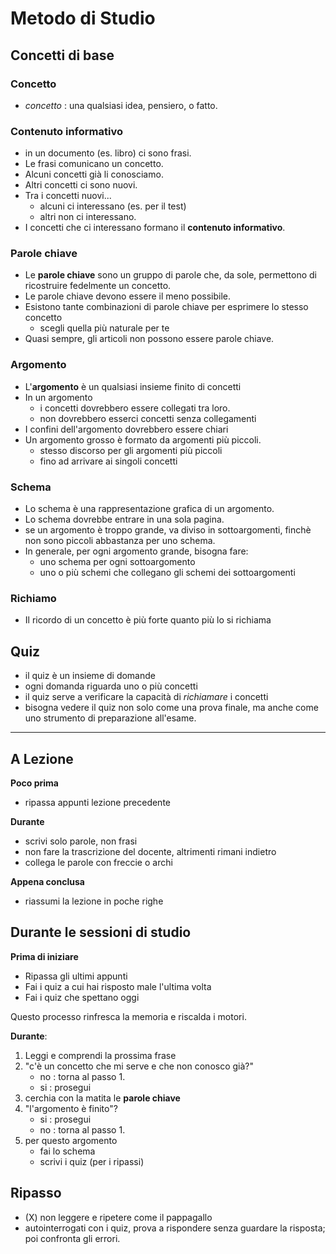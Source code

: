 # Metodo di Studio

## Concetti di base

### Concetto

- *concetto* : una qualsiasi idea, pensiero, o fatto.

### Contenuto informativo

- in un documento (es. libro) ci sono frasi.
- Le frasi comunicano un concetto.
- Alcuni concetti già li conosciamo.
- Altri concetti ci sono nuovi.
- Tra i concetti nuovi...
	- alcuni ci interessano (es. per il test)
	- altri non ci interessano.
- I concetti che ci interessano formano il **contenuto informativo**.

### Parole chiave 

- Le **parole chiave** sono un gruppo di parole che, da sole, permettono di ricostruire fedelmente un concetto.
- Le parole chiave devono essere il meno possibile.
- Esistono tante combinazioni di parole chiave per esprimere lo stesso concetto
	- scegli quella più naturale per te 
- Quasi sempre, gli articoli non possono essere parole chiave.

### Argomento

- L'**argomento** è un qualsiasi insieme finito di concetti
- In un argomento
	- i concetti dovrebbero essere collegati tra loro.
	- non dovrebbero esserci concetti senza collegamenti
- I confini dell'argomento dovrebbero essere chiari
- Un argomento grosso è formato da argomenti più piccoli.
	- stesso discorso per gli argomenti più piccoli
	- fino ad arrivare ai singoli concetti

### Schema

- Lo schema è una rappresentazione grafica di un argomento.
- Lo schema dovrebbe entrare in una sola pagina.
- se un argomento è troppo grande, va diviso in sottoargomenti, finchè non sono piccoli abbastanza per uno schema.
- In generale, per ogni argomento grande, bisogna fare:
	- uno schema per ogni sottoargomento
    - uno o più schemi che collegano gli schemi dei sottoargomenti

### Richiamo

- Il ricordo di un concetto è più forte quanto più lo si richiama 


## Quiz

- il quiz è un insieme di domande
- ogni domanda riguarda uno o più concetti
- il quiz serve a verificare la capacità di *richiamare* i concetti
- bisogna vedere il quiz non solo come una prova finale, ma anche come uno strumento di preparazione all'esame.


---

## A Lezione

**Poco prima**

- ripassa appunti lezione precedente

**Durante**

- scrivi solo parole, non frasi
- non fare la trascrizione del docente, altrimenti rimani indietro
- collega le parole con freccie o archi

**Appena conclusa**

- riassumi la lezione in poche righe

## Durante le sessioni di studio

**Prima di iniziare**

- Ripassa gli ultimi appunti
- Fai i quiz a cui hai risposto male l'ultima volta
- Fai i quiz che spettano oggi

Questo processo rinfresca la memoria e riscalda i motori.

**Durante**:

1. Leggi e comprendi la prossima frase
2. "c'è un concetto che mi serve e che non conosco già?"
    - no : torna al passo 1.
    - si : prosegui
3. cerchia con la matita le **parole chiave**
4. "l'argomento è finito"?
    - si : prosegui
    - no : torna al passo 1.
5. per questo argomento
    - fai lo schema
    - scrivi i quiz (per i ripassi)

## Ripasso

- (X) non leggere e ripetere come il pappagallo
- autointerrogati con i quiz, prova a rispondere senza guardare la risposta; poi confronta gli errori.
